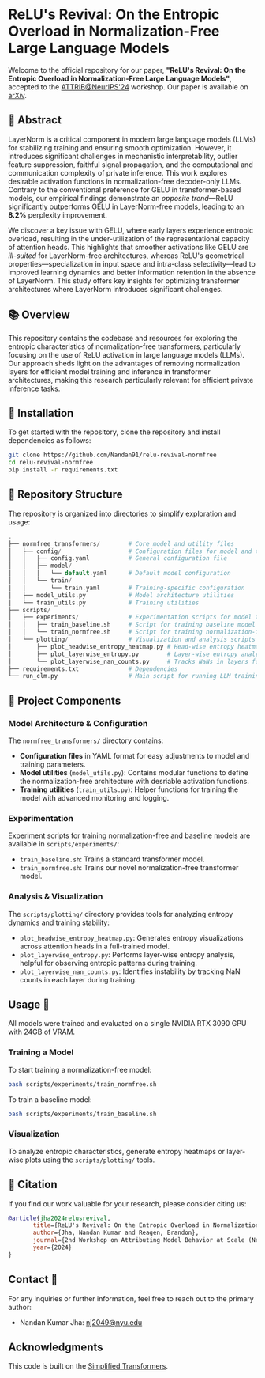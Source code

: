 # ReLU's Revival: On the Entropic Overload in Normalization-Free Large Language Models

Welcome to the official repository for our paper, **"ReLU's Revival: On the Entropic Overload in Normalization-Free Large Language Models"**, accepted to the [ATTRIB@NeurIPS'24](https://attrib-workshop.cc/) workshop. Our paper is available on [arXiv](https://arxiv.org/abs/2410.09637).

## 📝 Abstract

LayerNorm is a critical component in modern large language models (LLMs) for stabilizing training and ensuring smooth optimization. However, it introduces significant challenges in mechanistic interpretability, outlier feature suppression, faithful signal propagation, and the computational and communication complexity of private inference. This work explores desirable activation functions in normalization-free decoder-only LLMs. Contrary to the conventional preference for GELU in transformer-based models, our empirical findings demonstrate an _opposite trend_—ReLU significantly outperforms GELU in LayerNorm-free models, leading to an **8.2%** perplexity improvement. 

We discover a key issue with GELU, where early layers experience entropic overload, resulting in the under-utilization of the representational capacity of attention heads. This highlights that smoother activations like GELU are _ill-suited_ for LayerNorm-free architectures, whereas ReLU's geometrical properties—specialization in input space and intra-class selectivity—lead to improved learning dynamics and better information retention in the absence of LayerNorm. This study offers key insights for optimizing transformer architectures where LayerNorm introduces significant challenges.

## 📚 Overview

This repository contains the codebase and resources for exploring the entropic characteristics of normalization-free transformers, particularly focusing on the use of ReLU activation in large language models (LLMs). Our approach sheds light on the advantages of removing normalization layers for efficient model training and inference in transformer architectures, making this research particularly relevant for efficient private inference tasks.

## 🔧 Installation

To get started with the repository, clone the repository and install dependencies as follows:

```bash
git clone https://github.com/Nandan91/relu-revival-normfree
cd relu-revival-normfree
pip install -r requirements.txt
```
## 📂 Repository Structure

The repository is organized into directories to simplify exploration and usage:

```php
.
├── normfree_transformers/        # Core model and utility files
│   ├── config/                   # Configuration files for model and training
│   │   ├── config.yaml           # General configuration file
│   │   ├── model/
│   │   │   └── default.yaml      # Default model configuration
│   │   └── train/
│   │       └── train.yaml        # Training-specific configuration
│   ├── model_utils.py            # Model architecture utilities
│   └── train_utils.py            # Training utilities
├── scripts/
│   ├── experiments/              # Experimentation scripts for model training
│   │   ├── train_baseline.sh     # Script for training baseline model
│   │   └── train_normfree.sh     # Script for training normalization-free model
│   └── plotting/                 # Visualization and analysis scripts
│       ├── plot_headwise_entropy_heatmap.py # Head-wise entropy heatmap generator
│       ├── plot_layerwise_entropy.py        # Layer-wise entropy analysis plotter
│       └── plot_layerwise_nan_counts.py     # Tracks NaNs in layers for instability detection
├── requirements.txt              # Dependencies
└── run_clm.py                    # Main script for running LLM training

```

## 🔬 Project Components

### Model Architecture & Configuration
The `normfree_transformers/` directory contains:

- **Configuration files** in YAML format for easy adjustments to model and training parameters.
- **Model utilities** (`model_utils.py`): Contains modular functions to define the normalization-free architecture with desriable activation functions.
- **Training utilities** (`train_utils.py`): Helper functions for training the model with advanced monitoring and logging.

### Experimentation
Experiment scripts for training normalization-free and baseline models are available in `scripts/experiments/`:

- `train_baseline.sh`: Trains a standard transformer model.
- `train_normfree.sh`: Trains our novel normalization-free transformer model.

### Analysis & Visualization
The `scripts/plotting/` directory provides tools for analyzing entropy dynamics and training stability:

- `plot_headwise_entropy_heatmap.py`: Generates entropy visualizations across attention heads in a full-trained model.
- `plot_layerwise_entropy.py`: Performs layer-wise entropy analysis, helpful for observing entropic patterns during training.
- `plot_layerwise_nan_counts.py`: Identifies instability by tracking NaN counts in each layer during training.

  
## Usage 🚀
All models were trained and evaluated on a single NVIDIA RTX 3090 GPU with 24GB of VRAM.
### Training a Model

To start training a normalization-free model:

```bash
bash scripts/experiments/train_normfree.sh
```

To train a baseline model:

```bash
bash scripts/experiments/train_baseline.sh
```

### Visualization

To analyze entropic characteristics, generate entropy heatmaps or layer-wise plots using the `scripts/plotting/` tools.

## 📑 Citation

If you find our work valuable for your research, please consider citing us:

```bibtex
@article{jha2024relusrevival,
       title={ReLU's Revival: On the Entropic Overload in Normalization-Free Large Language Models},
       author={Jha, Nandan Kumar and Reagen, Brandon},
       journal={2nd Workshop on Attributing Model Behavior at Scale (NeurIPS)},
       year={2024}
}
```
## Contact 📧

For any inquiries or further information, feel free to reach out to the primary author:

* Nandan Kumar Jha: [nj2049@nyu.edu](mailto:nj2049@nyu.edu)

## Acknowledgments

This code is built on the [Simplified Transformers](https://github.com/bobby-he/simplified_transformers).
